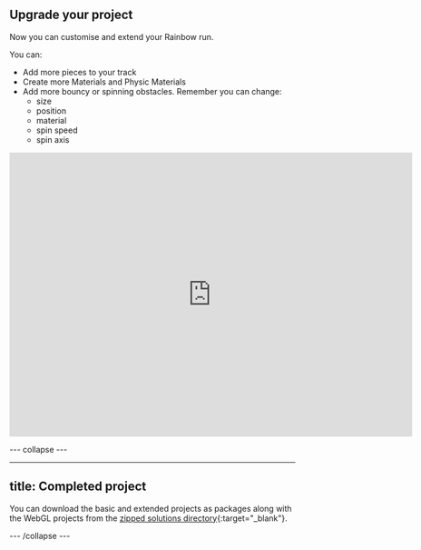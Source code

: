## Upgrade your project

Now you can customise and extend your Rainbow run.

You can: 
+ Add more pieces to your track
+ Create more Materials and Physic Materials
+ Add more bouncy or spinning obstacles. Remember you can change:
    + size 
    + position 
    + material 
    + spin speed 
    + spin axis

<iframe allowtransparency="true" width="710" height="500" src="https://raspberrypilearning.github.io/unity-webgl/RainbowRunUpgraded" scrolling = "no" frameborder="0"></iframe>

--- collapse ---

---
title: Completed project
---

You can download the basic and extended projects as packages along with the WebGL projects from the  [zipped solutions directory](https://rpf.io/p/en/rainbow-run-get){:target="_blank"}.

--- /collapse ---